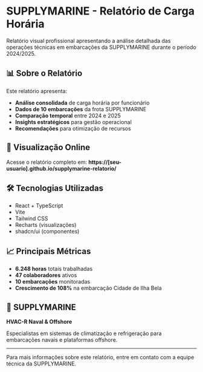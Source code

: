# SUPPLYMARINE - Relatório de Carga Horária

Relatório visual profissional apresentando a análise detalhada das operações técnicas em embarcações da SUPPLYMARINE durante o período 2024/2025.

## 📊 Sobre o Relatório

Este relatório apresenta:
- **Análise consolidada** de carga horária por funcionário
- **Dados de 10 embarcações** da frota SUPPLYMARINE
- **Comparação temporal** entre 2024 e 2025
- **Insights estratégicos** para gestão operacional
- **Recomendações** para otimização de recursos

## 🚀 Visualização Online

Acesse o relatório completo em: **https://[seu-usuario].github.io/supplymarine-relatorio/**

## 🛠️ Tecnologias Utilizadas

- React + TypeScript
- Vite
- Tailwind CSS
- Recharts (visualizações)
- shadcn/ui (componentes)

## 📈 Principais Métricas

- **6.248 horas** totais trabalhadas
- **47 colaboradores** ativos
- **10 embarcações** monitoradas
- **Crescimento de 108%** na embarcação Cidade de Ilha Bela

## 🏢 SUPPLYMARINE

**HVAC-R Naval & Offshore**

Especialistas em sistemas de climatização e refrigeração para embarcações navais e plataformas offshore.

---

Para mais informações sobre este relatório, entre em contato com a equipe técnica da SUPPLYMARINE.